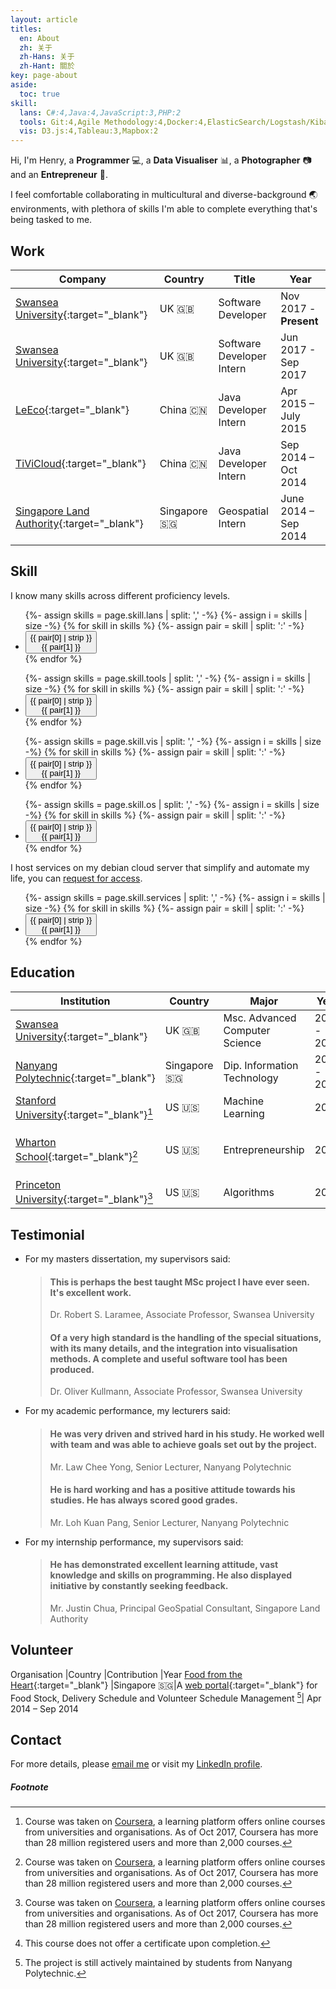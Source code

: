 ```yaml
---
layout: article
titles:
  en: About
  zh: 关于
  zh-Hans: 关于
  zh-Hant: 關於
key: page-about
aside:
  toc: true
skill:
  lans: C#:4,Java:4,JavaScript:3,PHP:2
  tools: Git:4,Agile Methodology:4,Docker:4,ElasticSearch/Logstash/Kibana:4,RDBMS(SQL/PG/MySQL):3,Travis/TeamCity:3
  vis: D3.js:4,Tableau:3,Mapbox:2
---
```


Hi, I'm Henry, a **Programmer** :computer:, a **Data Visualiser** :bar_chart:, a **Photographer** :camera: and an **Entrepreneur** :department_store:.

I feel comfortable collaborating in multicultural and diverse-background 🌏 environments, with plethora of skills I'm able to complete everything that's being tasked to me.

## Work

Company |Country |Title |Year
| --- |  --- | --- | --- |
[Swansea University](http://www.swansea.ac.uk/){:target="\_blank"} |UK 🇬🇧 |Software Developer |Nov 2017 - **Present**
[Swansea University](http://www.swansea.ac.uk/){:target="\_blank"} |UK 🇬🇧 |Software Developer Intern |Jun 2017 - Sep 2017
[LeEco](https://www.letv.com/){:target="\_blank"} |China 🇨🇳 |Java Developer Intern |Apr 2015 – July 2015
[TiViCloud](http://www.tivicloud.cn/){:target="\_blank"} |China 🇨🇳 |Java Developer Intern |Sep 2014 – Oct 2014
[Singapore Land Authority](https://www.sla.gov.sg/){:target="\_blank"} |Singapore 🇸🇬 |Geospatial Intern| June 2014 – Sep 2014

## Skill

I know many skills across different proficiency levels.

<div class="site-tags js-tags">
<ul class="menu">
{%- assign skills = page.skill.lans | split: ',' -%}
{%- assign i = skills | size -%}
  {% for skill in skills %}
  {%- assign pair = skill | split: ':' -%}
    <li>
      <button type="button" class="button button--pill tag-button tag-button-{{ pair[1] }} js-article-tag" data-encode="{{pair[0] | strip | url_encode }}">
          <span>{{ pair[0] | strip }}</span><div class="tag-button__count">{{ pair[1] }}</div>
        </button>
    </li>
  {% endfor %}
</ul>
</div>

<div class="site-tags js-tags">
<ul class="menu">
{%- assign skills = page.skill.tools | split: ',' -%}
{%- assign i = skills | size -%}
  {% for skill in skills %}
  {%- assign pair = skill | split: ':' -%}
    <li>
      <button type="button" class="button button--pill tag-button tag-button-{{ pair[1] }} js-article-tag" data-encode="{{pair[0] | strip | url_encode }}">
          <span>{{ pair[0] | strip }}</span><div class="tag-button__count">{{ pair[1] }}</div>
        </button>
    </li>
  {% endfor %}
</ul>
</div>

<div class="site-tags js-tags">
<ul class="menu">
{%- assign skills = page.skill.vis | split: ',' -%}
{%- assign i = skills | size -%}
  {% for skill in skills %}
  {%- assign pair = skill | split: ':' -%}
    <li>
      <button type="button" class="button button--pill tag-button tag-button-{{ pair[1] }} js-article-tag" data-encode="{{pair[0] | strip | url_encode }}">
          <span>{{ pair[0] | strip }}</span><div class="tag-button__count">{{ pair[1] }}</div>
        </button>
    </li>
  {% endfor %}
</ul>
</div>

<div class="site-tags js-tags">
<ul class="menu">
{%- assign skills = page.skill.os | split: ',' -%}
{%- assign i = skills | size -%}
  {% for skill in skills %}
  {%- assign pair = skill | split: ':' -%}
    <li>
      <button type="button" class="button button--pill tag-button tag-button-{{ pair[1] }} js-article-tag" data-encode="{{pair[0] | strip | url_encode }}">
          <span>{{ pair[0] | strip }}</span><div class="tag-button__count">{{ pair[1] }}</div>
        </button>
    </li>
  {% endfor %}
</ul>
</div>

I host services on my debian cloud server that simplify and automate my life, you can [request for access](mailto:hi@henry.wang).

<div class="site-tags js-tags">
<ul class="menu">
{%- assign skills = page.skill.services | split: ',' -%}
{%- assign i = skills | size -%}
  {% for skill in skills %}
  {%- assign pair = skill | split: ':' -%}
    <li>
      <button type="button" class="button button--pill tag-button tag-button-{{ pair[1] }} js-article-tag" data-encode="{{pair[0] | strip | url_encode }}">
          <span>{{ pair[0] | strip }}</span><div class="tag-button__count">{{ pair[1] }}</div>
        </button>
    </li>
  {% endfor %}
</ul>
</div>

## Education

Institution |Country |Major |Year |Result
| --- |  --- | --- | --- | --- |
[Swansea University](http://www.swansea.ac.uk/){:target="\_blank"} |UK 🇬🇧 |Msc. Advanced Computer Science |2015 - 2017 |**_Distinction_**
[Nanyang Polytechnic](http://www.nyp.edu.sg/){:target="\_blank"} |Singapore 🇸🇬 |Dip. Information Technology |2012 - 2015 |GPA 3.69/4.00
[Stanford University](https://www.coursera.org/learn/machine-learning){:target="\_blank"}[^1]|US 🇺🇸 |Machine Learning|2016 |[Certificate](https://www.coursera.org/account/accomplishments/records/QE9LANFCQYVE){:target="\_blank"}
[Wharton School](https://www.coursera.org/specializations/wharton-entrepreneurship){:target="\_blank"}[^1]|US 🇺🇸 |Entrepreneurship|2016 |[Certificate 1](https://www.coursera.org/account/accomplishments/records/GCCLDS6M5JAS){:target="\_blank"} [Certificate 2](https://www.coursera.org/account/accomplishments/records/N99U8UYLY44T){:target="\_blank"}
[Princeton University](https://www.coursera.org/learn/algorithms-part1){:target="\_blank"}[^1]|US 🇺🇸 |Algorithms |2016 | -null pointer-[^2]

## Testimonial

- For my masters dissertation, my supervisors said:

  > #### This is perhaps the best taught MSc project I have ever seen.  It's excellent work.
  >
  > Dr. Robert S. Laramee, Associate Professor, Swansea University
  >
  > #### Of a very high standard is the handling of the special situations, with its many details, and the integration into visualisation methods. A complete and useful software tool has been produced.
  >
  > Dr. Oliver Kullmann, Associate Professor, Swansea University

- For my academic performance, my lecturers said:

  > #### He was very driven and strived hard in his study. He worked well with team and was able to achieve goals set out by the project.
  >
  > Mr. Law Chee Yong, Senior Lecturer, Nanyang Polytechnic
  >
  > #### He is hard working and has a positive attitude towards his studies. He has always scored good grades.
  >
  > Mr. Loh Kuan Pang, Senior Lecturer, Nanyang Polytechnic

- For my internship performance, my supervisors said:
  > #### He has demonstrated excellent learning attitude, vast knowledge and skills on programming. He also displayed initiative by constantly seeking feedback.
  >
  > Mr. Justin Chua, Principal GeoSpatial Consultant, Singapore Land Authority

## Volunteer

Organisation |Country |Contribution |Year
[Food from the Heart](https://www.foodheart.org/){:target="\_blank"} |Singapore 🇸🇬|A [web portal](https://www.foodheart.org/vportal/){:target="\_blank"} for Food Stock, Delivery Schedule and Volunteer Schedule Management [^3]| Apr 2014 – Sep 2014

## Contact

For more details, please [email me](mailto:hi@henry.wang.com) or visit my [LinkedIn profile](https://www.linkedin.com/in/wangqiru).

##### Footnote

[^1]: Course was taken on [Coursera](https://www.coursera.org/), a learning platform offers online courses from universities and organisations. As of Oct 2017, Coursera has more than 28 million registered users and more than 2,000 courses.
[^2]: This course does not offer a certificate upon completion.
[^3]: The project is still actively maintained by students from Nanyang Polytechnic.
